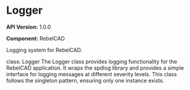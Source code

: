 # Logger

**API Version:** 1.0.0

**Component:** RebelCAD

Logging system for RebelCAD.

class: Logger
The Logger class provides logging functionality for the RebelCAD application.
It wraps the spdlog library and provides a simple interface for logging
messages at different severity levels.
This class follows the singleton pattern, ensuring only one instance exists.

